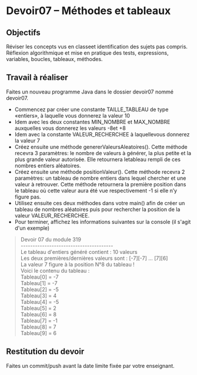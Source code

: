 # Devoir07 – Méthodes et tableaux
## Objectifs
Réviser les concepts vus en classeet identification des sujets pas compris. Réflexion algorithmique et mise en pratique des tests, expressions, variables, boucles, tableaux, méthodes.

## Travail à réaliser
Faites un nouveau programme Java dans le dossier devoir07 nommé devoir07.

- Commencez par créer une constante TAILLE_TABLEAU de type «entiers», à laquelle vous donnerez la valeur 10
- Idem avec les deux constantes MIN_NOMBRE et MAX_NOMBRE auxquelles vous donnerez les valeurs -8et +8
- Idem avec la constante VALEUR_RECHERCHEE à laquellevous donnerez la valeur 7
- Créez ensuite une méthode genererValeursAleatoires(). Cette méthode recevra 3 paramètres: le nombre de valeurs à générer, la plus petite et la plus grande valeur autorisée. Elle retournera letableau rempli de ces nombres entiers aléatoires.
- Créez ensuite une méthode positionValeur(). Cette méthode recevra 2 paramètres: un tableau de nombre entiers dans lequel chercher et une valeur à retrouver. Cette méthode retournera la première position dans le tableau où cette valeur aura été vue respectivement -1 si elle n’y figure pas.
- Utilisez ensuite ces deux méthodes dans votre main() afin de créer un tableau de nombres aléatoires puis pour rechercher la position de la valeur VALEUR_RECHERCHEE.
- Pour terminer, affichez les informations suivantes sur la console (il s'agit d'un exemple)

>Devoir 07 du module 319 <br>
>---------------------------------------<br>
>Le tableau d'entiers généré contient : 10 valeurs<br>
>Les deux premières/dernières valeurs sont : [-7][-7] ... [7][6]<br>
>La valeur 7 figure à la position N°8 du tableau !<br>
>Voici le contenu du tableau :<br>
>Tableau[0] = -7<br>
>Tableau[1] = -7<br>
>Tableau[2] = -5<br>
>Tableau[3] = 4<br>
>Tableau[4] = -5<br>
>Tableau[5] = 2<br>
>Tableau[6] = 8<br>
>Tableau[7] = -1<br>
>Tableau[8] = 7<br>
>Tableau[9] = 6<br>

  
## Restitution du devoir
Faites un commit/push avant la date limite fixée par votre enseignant.
